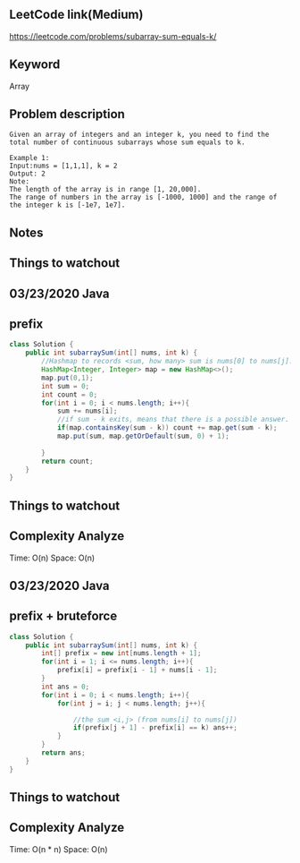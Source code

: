 ## LeetCode link(Medium)
https://leetcode.com/problems/subarray-sum-equals-k/

## Keyword
Array

## Problem description
```
Given an array of integers and an integer k, you need to find the total number of continuous subarrays whose sum equals to k.

Example 1:
Input:nums = [1,1,1], k = 2
Output: 2
Note:
The length of the array is in range [1, 20,000].
The range of numbers in the array is [-1000, 1000] and the range of the integer k is [-1e7, 1e7].
```



## Notes


## Things to watchout

## 03/23/2020 Java
## prefix
```java
class Solution {
    public int subarraySum(int[] nums, int k) {
        //Hashmap to records <sum, how many> sum is nums[0] to nums[j]. to update how many possibilities from nums[0] to nums[j] could be sum.
        HashMap<Integer, Integer> map = new HashMap<>();
        map.put(0,1);
        int sum = 0;
        int count = 0;
        for(int i = 0; i < nums.length; i++){
            sum += nums[i];
            //if sum - k exits, means that there is a possible answer. from j(sum) to i
            if(map.containsKey(sum - k)) count += map.get(sum - k);
            map.put(sum, map.getOrDefault(sum, 0) + 1);
            
        }
        return count;
    }
}

```
## Things to watchout

## Complexity Analyze
Time: O(n)
Space: O(n)

## 03/23/2020 Java
## prefix + bruteforce
```java
class Solution {
    public int subarraySum(int[] nums, int k) {
        int[] prefix = new int[nums.length + 1];
        for(int i = 1; i <= nums.length; i++){
            prefix[i] = prefix[i - 1] + nums[i - 1];
        }
        int ans = 0;
        for(int i = 0; i < nums.length; i++){
            for(int j = i; j < nums.length; j++){

                //the sum <i,j> (from nums[i] to nums[j])
                if(prefix[j + 1] - prefix[i] == k) ans++;
            }
        }
        return ans;
    }
}

```
## Things to watchout

## Complexity Analyze
Time: O(n * n)
Space: O(n)